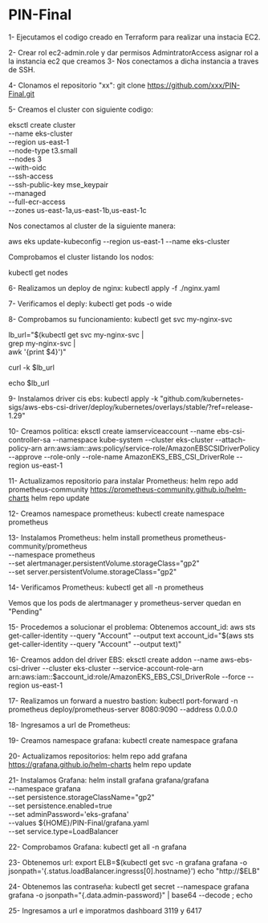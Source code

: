 # PIN-Final
1- Ejecutamos el codigo creado en Terraform para realizar   una instacia EC2.

2- Crear rol ec2-admin.role y dar permisos AdmintratorAccess
asignar rol a la instancia ec2 que creamos
3- Nos conectamos a dicha instancia a traves de SSH.

4- Clonamos el repositorio "xx":
git clone https://github.com/xxx/PIN-Final.git

5- Creamos el cluster con siguiente codigo:

eksctl create cluster \
--name eks-cluster \
--region us-east-1 \
--node-type t3.small \
--nodes 3 \
--with-oidc \
--ssh-access \
--ssh-public-key mse_keypair \
--managed \
--full-ecr-access \
--zones us-east-1a,us-east-1b,us-east-1c

Nos conectamos al cluster de la siguiente manera:

aws eks update-kubeconfig --region us-east-1 --name eks-cluster

Comprobamos el cluster listando los nodos:

kubectl get nodes

6- Realizamos un deploy de nginx:
kubectl apply -f ./nginx.yaml

7- Verificamos el deply:
kubectl get pods -o wide

8- Comprobamos su funcionamiento:
kubectl get svc my-nginx-svc

lb_url="$(kubectl get svc my-nginx-svc | \
            grep my-nginx-svc | \
            awk '{print $4}')"

curl -k $lb_url

echo $lb_url

9- Instalamos driver cis ebs:
kubectl apply -k "github.com/kubernetes-sigs/aws-ebs-csi-driver/deploy/kubernetes/overlays/stable/?ref=release-1.29"

10- Creamos politica:
eksctl create iamserviceaccount --name ebs-csi-controller-sa --namespace kube-system --cluster eks-cluster --attach-policy-arn arn:aws:iam::aws:policy/service-role/AmazonEBSCSIDriverPolicy --approve --role-only --role-name AmazonEKS_EBS_CSI_DriverRole --region us-east-1

11- Actualizamos repositorio para instalar Prometheus:
helm repo add prometheus-community https://prometheus-community.github.io/helm-charts
helm repo update

12- Creamos namespace prometheus:
kubectl create namespace prometheus

13- Instalamos Prometheus:
helm install prometheus prometheus-community/prometheus \
    --namespace prometheus \
    --set alertmanager.persistentVolume.storageClass="gp2" \
    --set server.persistentVolume.storageClass="gp2"

14- Verificamos Prometheus:
kubectl get all -n prometheus

Vemos que los pods de alertmanager y prometheus-server quedan en "Pending"

15- Procedemos a solucionar el problema:
Obtenemos account_id:
aws sts get-caller-identity --query "Account" --output text
account_id="$(aws sts get-caller-identity --query "Account" --output text)"

16- Creamos addon del driver EBS:
eksctl create addon --name aws-ebs-csi-driver --cluster eks-cluster --service-account-role-arn arn:aws:iam::$account_id:role/AmazonEKS_EBS_CSI_DriverRole --force --region us-east-1

17- Realizamos un forward a nuestro bastion:
kubectl port-forward -n prometheus deploy/prometheus-server 8080:9090 --address 0.0.0.0

18- Ingresamos a url de Prometheus:

19- Creamos namespace grafana:
kubectl create namespace grafana

20- Actualizamos repositorios:
helm repo add grafana https://grafana.github.io/helm-charts
helm repo update

21- Instalamos Grafana:
helm install grafana grafana/grafana \
--namespace grafana \
--set persistence.storageClassName="gp2" \
--set persistence.enabled=true \
--set adminPassword='eks-grafana' \
--values ${HOME}/PIN-Final/grafana.yaml \
--set service.type=LoadBalancer

22- Comprobamos Grafana:
kubectl get all -n grafana

23- Obtenemos url:
export ELB=$(kubectl get svc -n grafana grafana -o jsonpath='{.status.loadBalancer.ingresss[0].hostname}')
echo "http://$ELB"

24- Obtenemos las contraseña:
kubectl get secret --namespace grafana grafana -o jsonpath="{.data.admin-password}" | base64 --decode ; echo

25- Ingresamos a url e imporatmos dashboard 3119 y 6417
